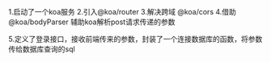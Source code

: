1.启动了一个koa服务
2.引入@koa/router
3.解决跨域  @koa/cors
4.借助@koa/bodyParser  辅助koa解析post请求传递的参数

5.定义了登录接口，接收前端传来的参数，封装了一个连接数据库的函数，将参数传给数据库查询的sql